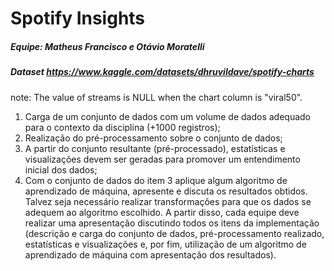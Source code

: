# Spotify Insights
##### Equipe: Matheus Francisco e Otávio Moratelli
##### Dataset https://www.kaggle.com/datasets/dhruvildave/spotify-charts
note: The value of streams is NULL when the chart column is "viral50".

1. Carga de um conjunto de dados com um volume de dados adequado para o contexto da
disciplina (+1000 registros);
2. Realização do pré-processamento sobre o conjunto de dados;
3. A partir do conjunto resultante (pré-processado), estatísticas e visualizações devem ser
geradas para promover um entendimento inicial dos dados;
4. Com o conjunto de dados do item 3 aplique algum algoritmo de aprendizado de máquina,
apresente e discuta os resultados obtidos. Talvez seja necessário realizar transformações
para que os dados se adequem ao algoritmo escolhido.
A partir disso, cada equipe deve realizar uma apresentação discutindo todos os itens da
implementação (descrição e carga do conjunto de dados, pré-processamento realizado,
estatísticas e visualizações e, por fim, utilização de um algoritmo de aprendizado de máquina
com apresentação dos resultados).
